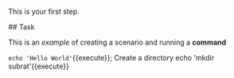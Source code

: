 This is your first step.

## Task

This is an _example_ of creating a scenario and running a **command**

`echo 'Hello World'`{{execute}};
Create a directory
echo 'mkdir subrat'{{execute}}
